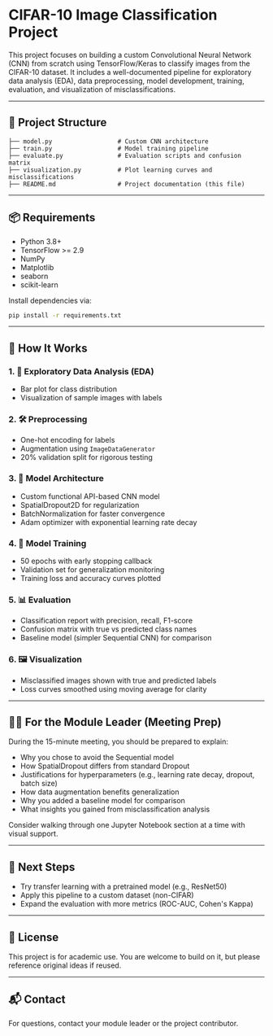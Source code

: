 
# CIFAR-10 Image Classification Project

This project focuses on building a custom Convolutional Neural Network (CNN) from scratch using TensorFlow/Keras to classify images from the CIFAR-10 dataset. It includes a well-documented pipeline for exploratory data analysis (EDA), data preprocessing, model development, training, evaluation, and visualization of misclassifications.

---

## 📁 Project Structure

```
├── model.py                  # Custom CNN architecture
├── train.py                  # Model training pipeline
├── evaluate.py               # Evaluation scripts and confusion matrix
├── visualization.py          # Plot learning curves and misclassifications
├── README.md                 # Project documentation (this file)
```

---

## 📦 Requirements

- Python 3.8+
- TensorFlow >= 2.9
- NumPy
- Matplotlib
- seaborn
- scikit-learn

Install dependencies via:

```bash
pip install -r requirements.txt
```

---

## 🚀 How It Works

### 1. 🧠 Exploratory Data Analysis (EDA)

- Bar plot for class distribution
- Visualization of sample images with labels

### 2. 🛠️ Preprocessing

- One-hot encoding for labels
- Augmentation using `ImageDataGenerator`
- 20% validation split for rigorous testing

### 3. 🧱 Model Architecture

- Custom functional API-based CNN model
- SpatialDropout2D for regularization
- BatchNormalization for faster convergence
- Adam optimizer with exponential learning rate decay

### 4. 🎯 Model Training

- 50 epochs with early stopping callback
- Validation set for generalization monitoring
- Training loss and accuracy curves plotted

### 5. 📊 Evaluation

- Classification report with precision, recall, F1-score
- Confusion matrix with true vs predicted class names
- Baseline model (simpler Sequential CNN) for comparison

### 6. 🖼️ Visualization

- Misclassified images shown with true and predicted labels
- Loss curves smoothed using moving average for clarity

---

## 🧑‍🏫 For the Module Leader (Meeting Prep)

During the 15-minute meeting, you should be prepared to explain:

- Why you chose to avoid the Sequential model
- How SpatialDropout differs from standard Dropout
- Justifications for hyperparameters (e.g., learning rate decay, dropout, batch size)
- How data augmentation benefits generalization
- Why you added a baseline model for comparison
- What insights you gained from misclassification analysis

Consider walking through one Jupyter Notebook section at a time with visual support.

---

## 🧩 Next Steps

- Try transfer learning with a pretrained model (e.g., ResNet50)
- Apply this pipeline to a custom dataset (non-CIFAR)
- Expand the evaluation with more metrics (ROC-AUC, Cohen's Kappa)

---

## 📄 License

This project is for academic use. You are welcome to build on it, but please reference original ideas if reused.

---

## 📬 Contact

For questions, contact your module leader or the project contributor.
